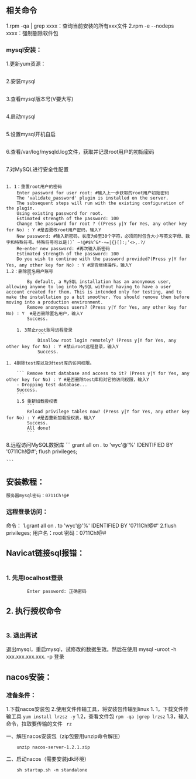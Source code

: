 ## 相关命令
1.rpm -qa | grep xxxx：查询当前安装的所有xxx文件
2.rpm -e --nodeps xxxx：强制删除软件包

### mysql安装：
1.更新yum资源：
``` rpm -Uvh  http://dev.mysql.com/get/mysql57-community-release-el7-9.noarch.rpm
```
2.安装mysql

``` yum -y install mysql-community-server
```
3.查看mysql版本号(V要大写)

``` mysql -V
```
4.启动mysql

``` systemctl start mysqld
```
5.设置mysql开机自启

``` systemctl enable mysqld
```
6.查看/var/log/mysqld.log文件，获取并记录root用户的初始密码

``` grep 'temporary password' /var/log/mysqld.log
```
7.对MySQL进行安全性配置

``` mysql_secure_installation
```
	1. 1：重置root用户的密码
		Enter password for user root: #输入上一步获取的root用户初始密码
		The 'validate_password' plugin is installed on the server.
		The subsequent steps will run with the existing configuration of the plugin.
		Using existing password for root.
		Estimated strength of the password: 100 
		Change the password for root ? ((Press y|Y for Yes, any other key for No) : Y #是否更改root用户密码，输入Y
		New password: #输入新密码，长度为8至30个字符，必须同时包含大小写英文字母、数字和特殊符号。特殊符号可以是()` ~!@#$%^&*-+=|{}[]:;‘<>,.?/
		Re-enter new password: #再次输入新密码
		Estimated strength of the password: 100 
		Do you wish to continue with the password provided?(Press y|Y for Yes, any other key for No) : Y #是否继续操作，输入Y
	1.2：删除匿名用户账号
			``` 
			By default, a MySQL installation has an anonymous user, allowing anyone to log into MySQL without having to have a user account created for them. This is intended only for testing, and to make the installation go a bit smoother. You should remove them before moving into a production environment.
			Remove anonymous users? (Press y|Y for Yes, any other key for No) : Y  #是否删除匿名用户，输入Y
			Success.
```
	1. 3禁止root账号远程登录
			``` 
			Disallow root login remotely? (Press y|Y for Yes, any other key for No) : Y #禁止root远程登录，输入Y
			Success.
```
	1. 4删除test库以及对test库的访问权限。

		``` Remove test database and access to it? (Press y|Y for Yes, any other key for No) : Y #是否删除test库和对它的访问权限，输入Y
		- Dropping test database...
		Success.
		```
		1.5 重新加载授权表
			``` 
			Reload privilege tables now? (Press y|Y for Yes, any other key for No) : Y #是否重新加载授权表，输入Y
			Success.
			All done!
			```
8.远程访问MySQL数据库
	``` 
	grant all on *.* to 'wyc'@'%' IDENTIFIED BY '0711Ch!@#';
	flush privileges;

	```

## 安装教程：
``` https://help.aliyun.com/document_detail/116727.html
服务器mysql密码：0711Ch!@#
```

### 远程登录访问：
命令：
1.grant all on *.* to 'wyc'@'%' IDENTIFIED BY '0711Ch!@#'
2.flush privileges;
用户名：root
密码：0711Ch!@#

## Navicat链接sql报错：

``` ERROR 1045 (28000): Access denied for user 'root'@'8.131.103.29' (using password: YES)
```

### 1. 先用localhost登录

``` mysql -u root -p
		Enter password: 正确密码
```
## 2. 执行授权命令

``` mysql> grant all privileges on *.* to root@'%' identified by '密码';
```

### 3. 退出再试
退出mysql，重启mysql，试修改的数据生效。然后在使用 mysql -uroot -h xxx.xxx.xxx.xxx. -p  登录

## nacos安装：

### 准备条件：

1.下载nacos安装包
2.使用文件传输工具，将安装包传输到linux
	1. 1，下载文件传输工具
			```
				yum install lrzsz -y
			```
	1.2，查看文件包
			```
			rpm -qa |grep lrzsz
			```
	1.3，输入命令，拉取要传输的文件
		``` 
		rz
		```
			
一、解压nacos安装包（zip包要用unzip命令解压）
``` 
	unzip nacos-server-1.2.1.zip
```
二、启动nacos（需要安装jdk环境）

``` 
	sh startup.sh -m standalone
```